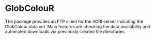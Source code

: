 # GlobColouR
The package provides an FTP client for the ACRI server including the GlobColour data set. Main features are checking the data availability and automated downloads via previously created file directories.
